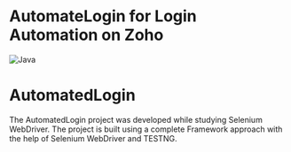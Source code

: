 # AutomateLogin for Login Automation on Zoho

![Java](https://img.shields.io/badge/JDK-19.0.1-%2333ccff)



# AutomatedLogin
The AutomatedLogin project was developed while studying Selenium WebDriver. The project is built using a complete Framework approach with the help of Selenium WebDriver and TESTNG. 
